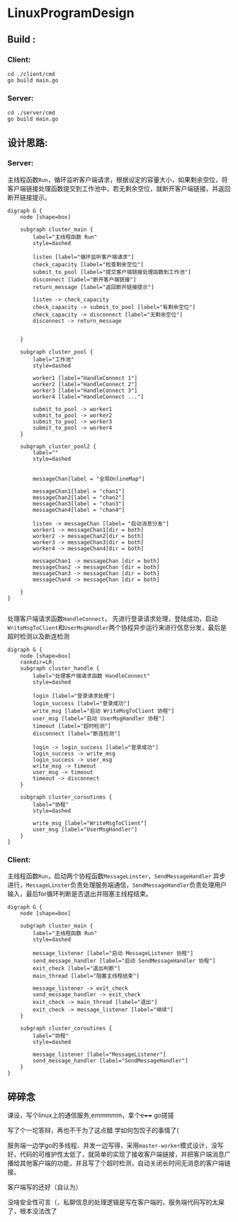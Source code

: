 # LinuxProgramDesign
## Build :

### Client:
```
cd ./client/cmd
go build main.go
```

### Server:
```
cd ./server/cmd
go build main.go
```

## 设计思路:

### Server:

主线程函数`Run`，循环监听客户端请求，根据设定的容量大小，如果剩余空位，将客户端链接处理函数提交到工作池中，若无剩余空位，就断开客户端链接，并返回断开链接提示。
```
digraph G {
    node [shape=box]

    subgraph cluster_main {
        label="主线程函数 Run"
        style=dashed

        listen [label="循环监听客户端请求"]
        check_capacity [label="检查剩余空位"]
        submit_to_pool [label="提交客户端链接处理函数到工作池"]
        disconnect [label="断开客户端链接"]
        return_message [label="返回断开链接提示"]

        listen -> check_capacity
        check_capacity -> submit_to_pool [label="有剩余空位"]
        check_capacity -> disconnect [label="无剩余空位"]
        disconnect -> return_message
        
       
    }

    subgraph cluster_pool {
        label="工作池"
        style=dashed

        worker1 [label="HandleConnect 1"]
        worker2 [label="HandleConnect 2"]
        worker3 [label="HandleConnect 3"]
        worker4 [label="HandleConnect ..."]

        submit_to_pool -> worker1
        submit_to_pool -> worker2
        submit_to_pool -> worker3
        submit_to_pool -> worker4
    }
    
    subgraph cluster_pool2 {
        label=""
        style=dashed

        
        messageChan[label = "全局OnlineMap"]
        
        messageChan1[label = "chan1"]
        messageChan2[label = "chan2"]
        messageChan3[label = "chan3"]
        messageChan4[label = "chan4"]
        
        listen -> messageChan [label= "启动消息分发"]
        worker1 -> messageChan1[dir = both]
        worker2 -> messageChan2[dir = both]
        worker3 -> messageChan3[dir = both]
        worker4 -> messageChan4[dir = both]
        
        messageChan1 -> messageChan [dir = both]
        messageChan2 -> messageChan [dir = both]
        messageChan3 -> messageChan [dir = both]
        messageChan4 -> messageChan [dir = both]
        
    }
}


```
处理客户端请求函数`HandleConnect`， 先进行登录请求处理，登陆成功，启动`WriteMsgToClient`和`UserMsgHandler`两个协程异步运行来进行信息分发，最后是超时检测以及断连检测
```
digraph G {
    node [shape=box]
    rankdir=LR;
    subgraph cluster_handle {
        label="处理客户端请求函数 HandleConnect"
        style=dashed

        login [label="登录请求处理"]
        login_success [label="登录成功"]
        write_msg [label="启动 WriteMsgToClient 协程"]
        user_msg [label="启动 UserMsgHandler 协程"]
        timeout [label="超时检测"]
        disconnect [label="断连检测"]

        login -> login_success [label="登录成功"]
        login_success -> write_msg
        login_success -> user_msg
        write_msg -> timeout
        user_msg -> timeout
        timeout -> disconnect
    }

    subgraph cluster_coroutines {
        label="协程"
        style=dashed

        write_msg [label="WriteMsgToClient"]
        user_msg [label="UserMsgHandler"]
    }
}
```
### Client:
主线程函数`Run`，启动两个协程函数`MessageLinster`，`SendMessageHandler` 异步进行，`MessageLinster`负责处理服务端通信，`SendMessageHandler`负责处理用户输入，最后for循环判断是否退出并阻塞主线程结束。
```
digraph G {
    node [shape=box]

    subgraph cluster_main {
        label="主线程函数 Run"
        style=dashed

        message_listener [label="启动 MessageListener 协程"]
        send_message_handler [label="启动 SendMessageHandler 协程"]
        exit_check [label="退出判断"]
        main_thread [label="阻塞主线程结束"]

        message_listener -> exit_check
        send_message_handler -> exit_check
        exit_check -> main_thread [label="退出"]
        exit_check -> message_listener [label="继续"]
    }

    subgraph cluster_coroutines {
        label="协程"
        style=dashed

        message_listener [label="MessageListener"]
        send_message_handler [label="SendMessageHandler"]
    }
}
```


## 碎碎念
课设，写个linux上的通信服务,emmmmm，拿个~~c++~~ go搓搓

写了个一坨答辩，再也不干为了这点醋 学如何包饺子的事情了(

服务端一边学go的多线程、并发一边写得，采用`master-worker`模式设计，没写好，代码的可维护性太低了，就简单的实现了接收客户端链接，并把客户端消息广播给其他客户端的功能，并且写了个超时检测，自动关闭长时间无消息的客户端链接。

客户端写的还好（自认为）

没啥安全性可言（，私聊信息的处理逻辑是写在客户端的，服务端代码写的太屎了，根本没法改了

